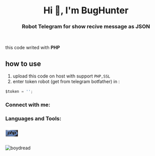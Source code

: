 <h1 align="center">Hi 👋, I'm BugHunter</h1>
<h3 align="center">Robot Telegram for show recive message as JSON</h3>


<p align="left"> <a href="https://twitter.com/" target="blank"><img src="https://img.shields.io/twitter/follow/?logo=twitter&style=for-the-badge" alt="" /></a> </p>

this code writed with **PHP**

## how to use
1. upload this code on host with support `PHP,SSL`
2. enter token robot (get from telegram botfather) in :
```python
$token = '';
  ```

<h3 align="left">Connect with me:</h3>
<p align="left">
</p>

<h3 align="left">Languages and Tools:</h3>
<p align="left"> <a href="https://www.php.net" target="_blank" rel="noreferrer"> <img src="https://raw.githubusercontent.com/devicons/devicon/master/icons/php/php-original.svg" alt="php" width="40" height="40"/> </a> </p>
<p align="left"> <img src="https://komarev.com/ghpvc/?username=boydread&label=Profile%20views&color=0e75b6&style=flat" alt="boydread" /> </p>
